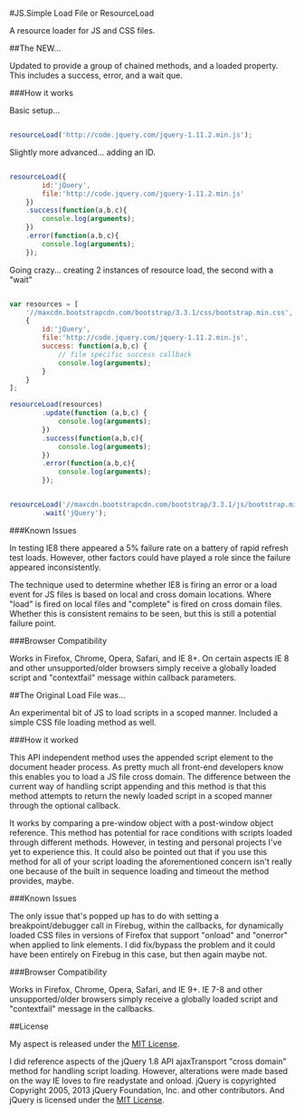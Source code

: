 #JS.Simple Load File or ResourceLoad

A resource loader for JS and CSS files.

##The NEW...

Updated to provide a group of chained methods, and a loaded property. This includes a success, error, and a wait que.



###How it works

Basic setup...

```javascript

resourceLoad('http://code.jquery.com/jquery-1.11.2.min.js');
```

Slightly more advanced... adding an ID.

```javascript

resourceLoad({
        id:'jQuery',
        file:'http://code.jquery.com/jquery-1.11.2.min.js'
    })
    .success(function(a,b,c){
        console.log(arguments);
    })
    .error(function(a,b,c){
        console.log(arguments);
    });
```


Going crazy... creating 2 instances of resource load, the second with a "wait"

```javascript

var resources = [
    '//maxcdn.bootstrapcdn.com/bootstrap/3.3.1/css/bootstrap.min.css',
    {
        id:'jQuery',
        file:'http://code.jquery.com/jquery-1.11.2.min.js',
        success: function(a,b,c) {
            // file specific success callback
            console.log(arguments);
        }
    }
];

resourceLoad(resources)
        .update(function (a,b,c) {
            console.log(arguments);
        })
        .success(function(a,b,c){
            console.log(arguments);
        })
        .error(function(a,b,c){
            console.log(arguments);
        });


resourceLoad('//maxcdn.bootstrapcdn.com/bootstrap/3.3.1/js/bootstrap.min.js')
        .wait('jQuery');
```


###Known Issues

In testing IE8 there appeared a 5% failure rate on a battery of rapid refresh test loads. However, other
factors could have played a role since the failure appeared inconsistently.

The technique used to determine whether IE8 is firing an error or a load event for JS files is based on local and
cross domain locations. Where "load" is fired on local files and "complete" is fired on cross domain files. Whether
this is consistent remains to be seen, but this is still a potential failure point.


###Browser Compatibility

Works in Firefox, Chrome, Opera, Safari, and IE 8+. On certain aspects IE 8 and other unsupported/older browsers
simply receive a globally loaded script and "contextfail" message within callback parameters.






##The Original Load File was...

An experimental bit of JS to load scripts in a scoped manner. Included a simple CSS file loading method as well.


###How it worked

This API independent method uses the appended script element to the document header process. As pretty much all front-end
developers know this enables you to load a JS file cross domain.
The difference between the current way of handling script appending and this method is that this method attempts to return
the newly loaded script in a scoped manner through the optional callback.


It works by comparing a pre-window object with a post-window object reference. This method has
potential for race conditions with scripts loaded through different methods. However, in testing and personal
projects I've yet to experience this. It could also be pointed out that if you use this method for all of your
script loading the aforementioned concern isn't really one because of the built in sequence loading and timeout
the method provides, maybe.


###Known Issues

The only issue that's popped up has to do with setting a breakpoint/debugger call in Firebug, within the callbacks, for
dynamically loaded CSS files in versions of Firefox that support "onload" and "onerror" when applied to link elements.
I did fix/bypass the problem and it could have been entirely on Firebug in this case, but then again maybe not.



###Browser Compatibility

Works in Firefox, Chrome, Opera, Safari, and IE 9+. IE 7-8 and other unsupported/older browsers simply receive a globally
loaded script and "contextfail" message in the callbacks.


##License

My aspect is released under the <a href="http://en.wikipedia.org/wiki/MIT_License">MIT License</a>.

I did reference aspects of the jQuery 1.8 API ajaxTransport "cross domain" method for handling script
loading. However, alterations were made based on the way IE loves to fire readystate and onload.
jQuery is copyrighted Copyright 2005, 2013 jQuery Foundation, Inc. and other contributors. And jQuery is
licensed under the <a href="http://en.wikipedia.org/wiki/MIT_License">MIT License</a>.

